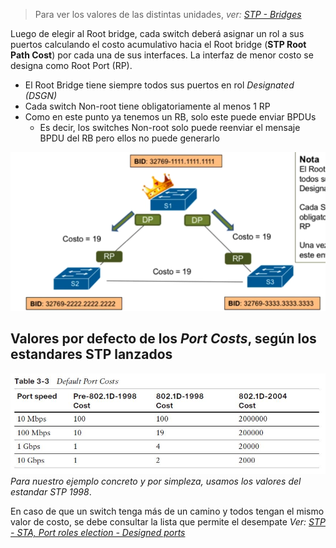 > Para ver los valores de las distintas unidades, _ver: [STP - Bridges](STP%20-%20Bridges.md)_

Luego de elegir al Root bridge, cada switch deberá asignar un rol a sus puertos calculando el costo acumulativo hacia el Root bridge (**STP Root Path Cost**) por cada una de sus interfaces.
La interfaz de menor costo se designa como  Root Port (RP).

- El Root Bridge tiene siempre todos sus puertos en rol _Designated (DSGN)_
- Cada switch Non-root tiene obligatoriamente al menos 1 RP
- Como en este punto ya tenemos un RB, solo este puede enviar BPDUs
	- Es decir, los switches Non-root solo puede reenviar el mensaje BPDU del RB pero ellos no puede generarlo

![](../_anexos_/Screenshot%20from%202024-01-02%2012-17-30.png)

## Valores por defecto de los _Port Costs_, según los estandares STP lanzados

![](../_anexos_/STP_default_port_costs.jpg)
_Para nuestro ejemplo concreto y por simpleza, usamos los valores del estandar STP 1998_.

En caso de que un switch tenga más de un camino y todos tengan el mismo valor de costo, se debe consultar la lista que permite el desempate _Ver: [STP - STA, Port roles election - Designed ports](STP%20-%20STA,%20Port%20roles%20election%20-%20Designed%20ports.md)_